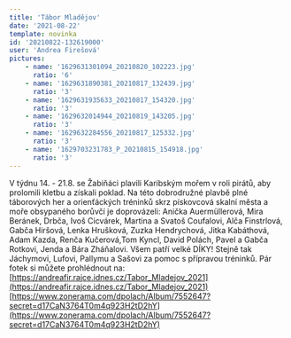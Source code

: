 ```yaml
---
title: 'Tábor Mladějov'
date: '2021-08-22'
template: novinka
id: '20210822-132619000'
user: 'Andrea Firešová'
pictures:
    - name: '1629631301094_20210820_102223.jpg'
      ratio: '6'
    - name: '1629631890381_20210817_132439.jpg'
      ratio: '3'
    - name: '1629631935633_20210817_154320.jpg'
      ratio: '3'
    - name: '1629632014944_20210819_143205.jpg'
      ratio: '3'
    - name: '1629632284556_20210817_125332.jpg'
      ratio: '3'
    - name: '1629703231783_P_20210815_154918.jpg'
      ratio: '3'
---
```

V týdnu 14. - 21.8. se Žabiňáci plavili Karibským mořem v roli pirátů, aby prolomili kletbu a získali poklad. Na této dobrodružné plavbě plné táborových her a orienťáckých tréninků skrz pískovcová skalní města a moře obsypaného borůvčí je doprovázeli: Anička Auermüllerová, Mira Beránek, Drbča, Ivoš Cicvárek, Martina a Svatoš Coufalovi, Alča Finstrlová, Gabča Hiršová, Lenka Hrušková, Zuzka Hendrychová, Jitka Kabáthová, Adam Kazda, Renča Kučerová,Tom Kyncl, David Polách, Pavel a Gabča Rotkovi, Jenda a Bára Zháňalovi. Všem patří velké DÍKY! Stejně tak Jáchymovi, Lufovi, Pallymu a Sašovi za pomoc s přípravou tréninků. Pár fotek si můžete prohlédnout na: [https://andreafir.rajce.idnes.cz/Tabor_Mladejov_2021](https://andreafir.rajce.idnes.cz/Tabor_Mladejov_2021)  
[https://www.zonerama.com/dpolach/Album/7552647?secret=d17CaN3764T0m4q923H2tD2hY](https://www.zonerama.com/dpolach/Album/7552647?secret=d17CaN3764T0m4q923H2tD2hY)

